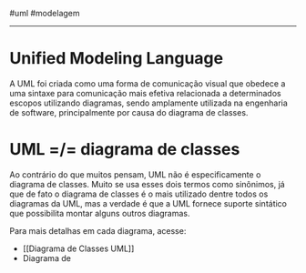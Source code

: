 #uml #modelagem

---

# Unified Modeling Language

A UML foi criada como uma forma de comunicação visual que obedece a uma sintaxe para comunicação mais efetiva relacionada a determinados escopos utilizando diagramas, sendo amplamente utilizada na engenharia de software, principalmente por causa do diagrama de classes.

# UML =/= diagrama de classes

Ao contrário do que muitos pensam, UML não é especificamente o diagrama de classes. Muito se usa esses dois termos como sinônimos, já que de fato o diagrama de classes é o mais utilizado dentre todos os diagramas da UML, mas a verdade é que a UML fornece suporte sintático que possibilita montar alguns outros diagramas.

Para mais detalhas em cada diagrama, acesse:

- [[Diagrama de Classes UML]]
- Diagrama de 